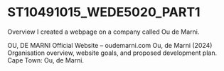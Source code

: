 # ST10491015_WEDE5020_PART1
Overview
I created a webpage on a company called Ou de Marni.


OU, DE MARNI Official Website – oudemarni.com
Ou, de Marni (2024) Organisation overview, website goals, and proposed development plan. Cape Town: Ou, de Marni.
